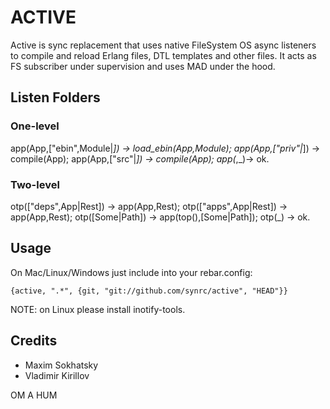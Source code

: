 ACTIVE
======

Active is sync replacement that uses native FileSystem OS async
listeners to compile and reload Erlang files, DTL templates and
other files. It acts as FS subscriber under supervision and
uses MAD under the hood.

Listen Folders
--------------

### One-level

app(App,["ebin",Module|_]) -> load_ebin(App,Module);
app(App,["priv"|_]) -> compile(App);
app(App,["src"|_]) -> compile(App);
app(_,_)-> ok.

### Two-level

otp(["deps",App|Rest]) -> app(App,Rest);
otp(["apps",App|Rest]) -> app(App,Rest);
otp([Some|Path]) -> app(top(),[Some|Path]);
otp(_) -> ok.

Usage
-----

On Mac/Linux/Windows just include into your rebar.config:

    {active, ".*", {git, "git://github.com/synrc/active", "HEAD"}}

NOTE: on Linux please install inotify-tools.

Credits
-------

* Maxim Sokhatsky
* Vladimir Kirillov

OM A HUM
